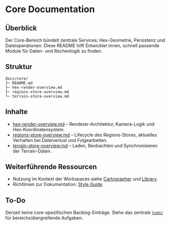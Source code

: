 # Core Documentation

## Überblick
Der Core-Bereich bündelt zentrale Services: Hex-Geometrie, Persistenz und Dateioperationen. Diese README hilft Entwickler:innen,
schnell passende Module für Daten- und Rechenlogik zu finden.

## Struktur
```
docs/core/
├─ README.md
├─ hex-render-overview.md
├─ regions-store-overview.md
└─ terrain-store-overview.md
```

## Inhalte
- [hex-render-overview.md](hex-render-overview.md) – Renderer-Architektur, Kamera-Logik und Hex-Koordinatensystem.
- [regions-store-overview.md](regions-store-overview.md) – Lifecycle des Regions-Stores, aktuelles Verhalten bei Dateiverlust und Folgearbeiten.
- [terrain-store-overview.md](terrain-store-overview.md) – Laden, Beobachten und Synchronisieren der Terrain-Daten.

## Weiterführende Ressourcen
- Nutzung im Kontext der Workspaces siehe [Cartographer](../cartographer/README.md) und [Library](../library/README.md).
- Richtlinien zur Dokumentation: [Style Guide](../../../style-guide.md).

## To-Do
Derzeit keine core-spezifischen Backlog-Einträge. Siehe das zentrale [`todo/`](../../../todo/README.md) für bereichsübergreifende Aufgaben.
